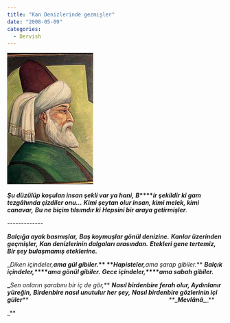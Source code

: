 ```yaml
---
title: "Kan Denizlerinde gezmişler"
date: "2008-05-09"
categories: 
  - Dervish
---
```


**_[![mevlana.jpg](../uploads/2008/05/mevlana-3.jpg)](../uploads/2008/05/mevlana-3.jpg "mevlana.jpg")_**

**_Şu düzülüp koşulan insan şekli var ya hani,_** **_B_****_ir şekildir ki gam tezgâhında çizdiler onu..._** **_Kimi şeytan olur insan, kimi melek, kimi canavar,_** **_Bu ne biçim tılsımdır ki_** **_Hepsini bir araya getirmişler_**.   

\-------------

**_Balçığa ayak basmışlar,_** **_Baş koymuşlar gönül denizine._** **_Kanlar üzerinden geçmişler,_** **_Kan denizlerinin dalgaları arasından._** **_Etekleri gene tertemiz,_** **_Bir şey bulaşmamış eteklerine._**

**_**_Diken içindeler,_****_ama gül gibiler._** **_Hapisteler,_****_ama şarap gibiler._** **_Balçık içindeler,_****_ama gönül gibiler._** **_Gece içindeler,_****_ama sabah gibiler._**

**_**_Sen onların şarabını bir iç de gör,_** **_Nasıl birdenbire ferah olur, Aydınlanır yüreğin,_** **_Birdenbire nasıl unutulur her şey,_** **_Nasıl birdenbire gözlerinin içi güler_**_**                                                                                   **_**_**_**_Mevlânâ_**_**_**_**

_**
